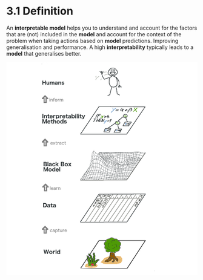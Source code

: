 # 3.1 Definition

 An **interpretable model** helps you to understand and account for the factors that are \(not\) included in the **model** and account for the context of the problem when taking actions based on **model** predictions. Improving generalisation and performance. A high **interpretability** typically leads to a **model** that generalises better.

![Flow for an Interpretable Models](../.gitbook/assets/image%20%2814%29.png)

